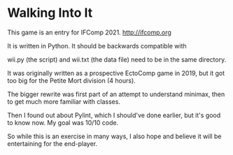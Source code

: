 # Walking Into It

This game is an entry for IFComp 2021. http://ifcomp.org

It is written in Python. It should be backwards compatible with 

wii.py (the script) and wii.txt (the data file) need to be in the same directory.

It was originally written as a prospective EctoComp game in 2019, but it got too big for the Petite Mort division (4 hours).

The bigger rewrite was first part of an attempt to understand minimax, then to get much more familiar with classes.

Then I found out about Pylint, which I should've done earlier, but it's good to know now. My goal was 10/10 code.

So while this is an exercise in many ways, I also hope and believe it will be entertaining for the end-player.

